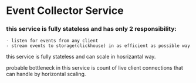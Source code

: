 # Event Collector Service

### this service is fully stateless and has only 2 responsibility:
    - listen for events from any client
    - stream events to storage(clickhouse) in as efficient as possible way


this service is fully stateless and can scale in hosrizantal way. 

probable bottleneck in this service is count of live client connections that can handle by horizontal scaling.
